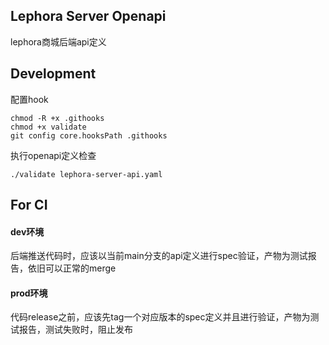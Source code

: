 ## Lephora Server Openapi

lephora商城后端api定义

## Development

配置hook
```shell
chmod -R +x .githooks
chmod +x validate
git config core.hooksPath .githooks
```

执行openapi定义检查
```shell
./validate lephora-server-api.yaml
```


## For CI

#### dev环境

后端推送代码时，应该以当前main分支的api定义进行spec验证，产物为测试报告，依旧可以正常的merge

#### prod环境

代码release之前，应该先tag一个对应版本的spec定义并且进行验证，产物为测试报告，测试失败时，阻止发布
